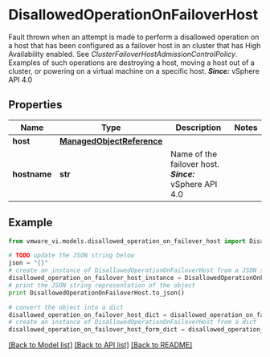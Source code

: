 # DisallowedOperationOnFailoverHost

Fault thrown when an attempt is made to perform a disallowed operation on a host that has been configured as a failover host in an cluster that has High Availability enabled.  See *ClusterFailoverHostAdmissionControlPolicy*. Examples of such operations are destroying a host, moving a host out of a cluster, or powering on a virtual machine on a specific host.  ***Since:*** vSphere API 4.0 

## Properties
Name | Type | Description | Notes
------------ | ------------- | ------------- | -------------
**host** | [**ManagedObjectReference**](ManagedObjectReference.md) |  | 
**hostname** | **str** | Name of the failover host.  ***Since:*** vSphere API 4.0  | 

## Example

```python
from vmware_vi.models.disallowed_operation_on_failover_host import DisallowedOperationOnFailoverHost

# TODO update the JSON string below
json = "{}"
# create an instance of DisallowedOperationOnFailoverHost from a JSON string
disallowed_operation_on_failover_host_instance = DisallowedOperationOnFailoverHost.from_json(json)
# print the JSON string representation of the object
print DisallowedOperationOnFailoverHost.to_json()

# convert the object into a dict
disallowed_operation_on_failover_host_dict = disallowed_operation_on_failover_host_instance.to_dict()
# create an instance of DisallowedOperationOnFailoverHost from a dict
disallowed_operation_on_failover_host_form_dict = disallowed_operation_on_failover_host.from_dict(disallowed_operation_on_failover_host_dict)
```
[[Back to Model list]](../README.md#documentation-for-models) [[Back to API list]](../README.md#documentation-for-api-endpoints) [[Back to README]](../README.md)


